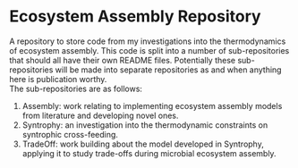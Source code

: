 # Ecosystem Assembly Repository
A repository to store code from my investigations into the thermodynamics of ecosystem assembly.
This code is split into a number of sub-repositories that should all have their own README files.
Potentially these sub-repositories will be made into separate repositories as and when anything here is publication worthy.\
The sub-repositories are as follows:
1) Assembly: work relating to implementing ecosystem assembly models from literature and developing novel ones.
2) Syntrophy: an investigation into the thermodynamic constraints on syntrophic cross-feeding.
3) TradeOff: work building about the model developed in Syntrophy, applying it to study trade-offs during microbial ecosystem assembly.
